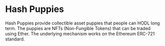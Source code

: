 # Hash Puppies

Hash Puppies provide collectible asset puppies that people can HODL long term. The puppies are NFTs (Non-Fungible Tokens) that can be traded using Ether.
The underlying mechanism works on the Ethereum ERC-721 standard.